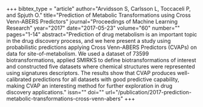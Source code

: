 +++
bibtex_type = "article"
author="Arvidsson S, Carlsson L, Toccaceli P, and Spjuth O."
title="Prediction of Metabolic Transformations using Cross Venn-ABERS Predictors"
journal="Proceedings of Machine Learning Research"
year="2017"
date="2017-05-23"
volume="60"
number=""
pages="1-14"
abstract="Prediction of drug metabolism is an important topic in the drug discovery process, and we here present a study using probabilistic predictions applying Cross Venn-ABERS Predictors (CVAPs) on data for site-of-metabolism. We used a dataset of 73599 biotransformations, applied SMIRKS to  define biotransformations of interest and constructed five datasets where chemical structures were represented using signatures descriptors. The results show that CVAP produces well-calibrated predictions for all datasets with good predictive capability, making CVAP an interesting method for further exploration in drug discovery applications."
issn=""
doi=""
url="/publication/2017-prediction-metabolic-transformations-cross-venn-abers"
+++
